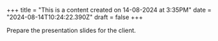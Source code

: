 +++
title = "This is a content created on 14-08-2024 at 3:35PM"
date = "2024-08-14T10:24:22.390Z"
draft = false
+++

  Prepare the presentation slides for the client.
        